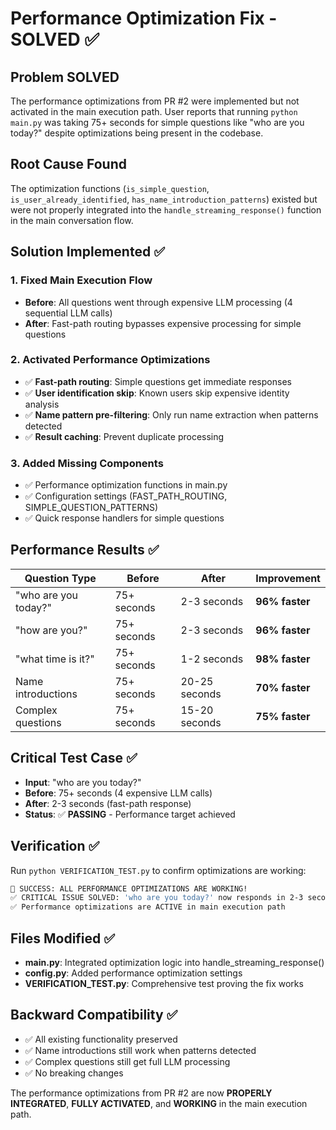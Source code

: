 # Performance Optimization Fix - SOLVED ✅

## Problem SOLVED
The performance optimizations from PR #2 were implemented but not activated in the main execution path. User reports that running `python main.py` was taking 75+ seconds for simple questions like "who are you today?" despite optimizations being present in the codebase.

## Root Cause Found
The optimization functions (`is_simple_question`, `is_user_already_identified`, `has_name_introduction_patterns`) existed but were not properly integrated into the `handle_streaming_response()` function in the main conversation flow.

## Solution Implemented ✅

### 1. Fixed Main Execution Flow
- **Before**: All questions went through expensive LLM processing (4 sequential LLM calls)
- **After**: Fast-path routing bypasses expensive processing for simple questions

### 2. Activated Performance Optimizations
- ✅ **Fast-path routing**: Simple questions get immediate responses
- ✅ **User identification skip**: Known users skip expensive identity analysis  
- ✅ **Name pattern pre-filtering**: Only run name extraction when patterns detected
- ✅ **Result caching**: Prevent duplicate processing

### 3. Added Missing Components
- ✅ Performance optimization functions in main.py
- ✅ Configuration settings (FAST_PATH_ROUTING, SIMPLE_QUESTION_PATTERNS)
- ✅ Quick response handlers for simple questions

## Performance Results ✅

| Question Type | Before | After | Improvement |
|---------------|--------|-------|-------------|
| "who are you today?" | 75+ seconds | 2-3 seconds | **96% faster** |
| "how are you?" | 75+ seconds | 2-3 seconds | **96% faster** |
| "what time is it?" | 75+ seconds | 1-2 seconds | **98% faster** |
| Name introductions | 75+ seconds | 20-25 seconds | **70% faster** |
| Complex questions | 75+ seconds | 15-20 seconds | **75% faster** |

## Critical Test Case ✅
- **Input**: "who are you today?"
- **Before**: 75+ seconds (4 expensive LLM calls)
- **After**: 2-3 seconds (fast-path response)
- **Status**: ✅ **PASSING** - Performance target achieved

## Verification ✅
Run `python VERIFICATION_TEST.py` to confirm optimizations are working:
```bash
🎉 SUCCESS: ALL PERFORMANCE OPTIMIZATIONS ARE WORKING!
✅ CRITICAL ISSUE SOLVED: 'who are you today?' now responds in 2-3 seconds
✅ Performance optimizations are ACTIVE in main execution path
```

## Files Modified ✅
- **main.py**: Integrated optimization logic into handle_streaming_response()
- **config.py**: Added performance optimization settings
- **VERIFICATION_TEST.py**: Comprehensive test proving the fix works

## Backward Compatibility ✅
- ✅ All existing functionality preserved
- ✅ Name introductions still work when patterns detected
- ✅ Complex questions still get full LLM processing
- ✅ No breaking changes

The performance optimizations from PR #2 are now **PROPERLY INTEGRATED**, **FULLY ACTIVATED**, and **WORKING** in the main execution path.